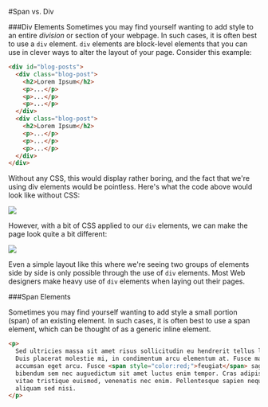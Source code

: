 #Span vs. Div

###Div Elements
Sometimes you may find yourself wanting to add style to an entire *division* or section of your webpage. In such cases, it is often best to use a `div` element. `div` elements are block-level elements that you can use in clever ways to alter the layout of your page. Consider this example:

```html
<div id="blog-posts">
  <div class="blog-post">
    <h2>Lorem Ipsum</h2>
    <p>...</p>
    <p>...</p>
    <p>...</p>
  </div>
  <div class="blog-post">
    <h2>Lorem Ipsum</h2>
    <p>...</p>
    <p>...</p>
    <p>...</p>
  </div>
</div>
```

Without any CSS, this would display rather boring, and the fact that we're using div elements would be pointless. Here's what the code above would look like without CSS:

![](http://christensenacademy.org/modules/css-layouts/textpages/purpose-of-div1.png)

However, with a bit of CSS applied to our `div` elements, we can make the page look quite a bit different:

![](http://christensenacademy.org/modules/css-layouts/textpages/purpose-of-div2.png)

Even a simple layout like this where we're seeing two groups of elements side by side is only possible through the use of `div` elements. Most Web designers make heavy use of `div` elements when laying out their pages.

###Span Elements

Sometimes you may find yourself wanting to add style a small portion (span) of an existing element. In such cases, it is often best to use a span element, which can be thought of as a generic inline element.

```html
<p>
  Sed ultricies massa sit amet risus sollicitudin eu hendrerit tellus lacinia. Aliquam erat volutpat.
  Duis placerat molestie mi, in condimentum arcu elementum at. Fusce massa ante, convallis ut sagittis et,
  accumsan eget arcu. Fusce <span style="color:red;">feugiat</span> sagittis erat quis pharetra. Vestibulum 
  bibendum sem nec auguedictum sit amet luctus enim tempor. Cras adipiscing varius dolor id pulvinar. Morbi
  vitae tristique euismod, venenatis nec enim. Pellentesque sapien neque, hendrerit ac sollicitudin vitae,
  aliquam sed nisi.
</p>
```
